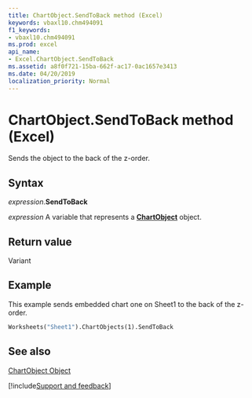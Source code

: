 ```yaml
---
title: ChartObject.SendToBack method (Excel)
keywords: vbaxl10.chm494091
f1_keywords:
- vbaxl10.chm494091
ms.prod: excel
api_name:
- Excel.ChartObject.SendToBack
ms.assetid: a8f0f721-15ba-662f-ac17-0ac1657e3413
ms.date: 04/20/2019
localization_priority: Normal
---
```



# ChartObject.SendToBack method (Excel)

Sends the object to the back of the z-order.


## Syntax

_expression_.**SendToBack**

_expression_ A variable that represents a **[ChartObject](Excel.ChartObject.md)** object.


## Return value

Variant


## Example

This example sends embedded chart one on Sheet1 to the back of the z-order.


```vb
Worksheets("Sheet1").ChartObjects(1).SendToBack
```


## See also


[ChartObject Object](Excel.ChartObject.md)

[!include[Support and feedback](~/includes/feedback-boilerplate.md)]
